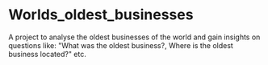 # Worlds_oldest_businesses
A project to analyse the oldest businesses of the world and gain insights on questions like: "What was the oldest business?, Where is the oldest business located?" etc.
